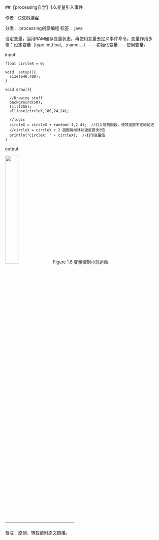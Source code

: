 ##【processing自学】1.6.变量引入事件

作者：[CSDN博客](https://blog.csdn.net/liaowang010)

分类： processing创意编程  标签： java

设定变量，运用RAM储存变量状态，再使用变量去定义事件命令。变量作用步骤：设定变量（type:int,float,...;name:...）——初始化变量——使用变量。

input:

```
float circleX = 0;
 
void  setup(){
  size(640,400);
}
 
void draw(){
  
  //Drawing stuff
  background(50);
  fill(255);
  ellipse(circleX,180,24,24);
  
  //logic
  circleX = circleX + random(-1,2.4);  //引入随机函数，使其摇摆不定地前进
  //circleX = circleX + 2 圆圈每帧移动速度要快2倍
  println("CircleX: " + circleX);  //打印变量值
}
```

output:

<left>
<img src="https://img-blog.csdnimg.cn/fdcf4f7b76624114b3126bf820176267.png" width="30%" height="30%" />
Figure 1.6 变量控制小球运动
</left>


————————————————

备注：原创，转载请附原文链接。